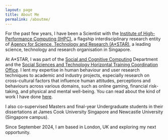 ```yaml
---
layout: page
title: About Me
permalink: /aboutme/ 
---
```


For the past few years, I have been a Scientist with the [Institute of High-Performance Computing (IHPC)](https://www.a-star.edu.sg/ihpc), a flagship interdisciplinary research entity of [Agency for Science, Technology and Research (A*STAR)](https://www.a-star.edu.sg/), a leading science, technology and research organisation in Singapore. 

At A\*STAR, I was part of the [Social and Cognitive Computing](https://www.a-star.edu.sg/ihpc/ihpc-research-capabilities/social-cognitive-computing) Department and the [Social Sciences and Technology Horizontal Training Coordination Office](https://www.a-star.edu.sg/htco/sst). I lent my expertise in human behaviour and user research techniques to academic and industry projects, especially research on cross-cultural factors that influence human attitudes, perceptions and behaviours across various domains, such as online gaming, financial risk-taking, and physical and mental well-being. You can read about the kind of work I have done [here](nandinianant.com/projects/). 

I also co-supervised Masters and final-year Undergraduate students in their dissertations at James Cook University Singapore and Newcastle University (Singapore campus). 

Since September 2024, I am based in London, UK and exploring my next opportunity. 



